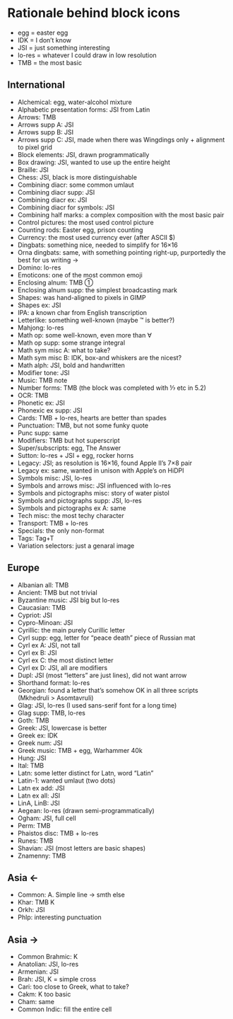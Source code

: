 ﻿# Rationale behind block icons

* egg = easter egg
* IDK = I don’t know
* JSI = just something interesting
* lo-res = whatever I could draw in low resolution
* TMB = the most basic

## International

* Alchemical: egg, water-alcohol mixture
* Alphabetic presentation forms: JSI from Latin
* Arrows: TMB
* Arrows supp A: JSI
* Arrows supp B: JSI
* Arrows supp C: JSI, made when there was Wingdings only + alignment to pixel grid
* Block elements: JSI, drawn programmatically
* Box drawing: JSI, wanted to use up the entire height
* Braille: JSI
* Chess: JSI, black is more distinguishable
* Combining diacr: some common umlaut
* Combining diacr supp: JSI
* Combining diacr ex: JSI
* Combining diacr for symbols: JSI
* Combining half marks: a complex composition with the most basic pair
* Control pictures: the most used control picture
* Counting rods: Easter egg, prison counting
* Currency: the most used currency ever (after ASCII $)
* Dingbats: something nice, needed to simplify for 16×16
* Orna dingbats: same, with something pointing right-up, purportedly the best for us writing →
* Domino: lo-res
* Emoticons: one of the most common emoji
* Enclosing alnum: TMB ①
* Enclosing alnum supp: the simplest broadcasting mark
* Shapes: was hand-aligned to pixels in GIMP
* Shapes ex: JSI
* IPA: a known char from English transcription
* Letterlike: something well-known (maybe ™ is better?)
* Mahjong: lo-res
* Math op: some well-known, even more than ∀
* Math op supp: some strange integral
* Math sym misc A: what to take?
* Math sym misc B: IDK, box-and whiskers are the nicest?
* Math alph: JSI, bold and handwritten
* Modifier tone: JSI
* Music: TMB note
* Number forms: TMB (the block was completed with ⅐ etc in 5.2)
* OCR: TMB
* Phonetic ex: JSI
* Phonexic ex supp: JSI
* Cards: TMB + lo-res, hearts are better than spades
* Punctuation: TMB, but not some funky quote
* Punc supp: same
* Modifiers: TMB but hot superscript
* Super/subscripts: egg, The Answer
* Sutton: lo-res + JSI + egg, rocker horns
* Legacy: JSI; as resolution is 16×16, found Apple II’s 7×8 pair
* Legacy ex: same, wanted in unison with Apple’s on HiDPI
* Symbols misc: JSI, lo-res
* Symbols and arrows misc: JSI influenced with lo-res
* Symbols and pictographs misc: story of water pistol
* Symbols and pictographs supp: JSI, lo-res
* Symbols and pictographs ex A: same
* Tech misc: the most techy character
* Transport: TMB + lo-res
* Specials: the only non-format
* Tags: Tag+T
* Variation selectors: just a genaral image

## Europe
* Albanian all: TMB
* Ancient: TMB but not trivial
* Byzantine music: JSI big but lo-res
* Caucasian: TMB
* Cypriot: JSI
* Cypro-Minoan: JSI
* Cyrillic: the main purely Curillic letter
* Cyrl supp: egg, letter for “peace death” piece of Russian mat
* Cyrl ex A: JSI, not tall
* Cyrl ex B: JSI
* Cyrl ex C: the most distinct letter
* Cyrl ex D: JSI, all are modifiers
* Dupl: JSI (most “letters” are just lines), did not want arrow
* Shorthand format: lo-res
* Georgian: found a letter that’s somehow OK in all three scripts (Mkhedruli > Asomtavruli)
* Glag: JSI, lo-res (I used sans-serif font for a long time)
* Glag supp: TMB, lo-res
* Goth: TMB
* Greek: JSI, lowercase is better
* Greek ex: IDK
* Greek num: JSI
* Greek music: TMB + egg, Warhammer 40k
* Hung: JSI
* Ital: TMB
* Latn: some letter distinct for Latn, word “Latin”
* Latin-1: wanted umlaut (two dots)
* Latn ex add: JSI
* Latn ex all: JSI
* LinA, LinB: JSI
* Aegean: lo-res (drawn semi-programmatically)
* Ogham: JSI, full cell
* Perm: TMB
* Phaistos disc: TMB + lo-res
* Runes: TMB
* Shavian: JSI (most letters are basic shapes)
* Znamenny: TMB

## Asia ←
* Common: A. Simple line → smth else
* Khar: TMB K
* Orkh: JSI
* Phlp: interesting punctuation

## Asia →
* Common Brahmic: K
* Anatolian: JSI, lo-res
* Armenian: JSI
* Brah: JSI, K = simple cross
* Cari: too close to Greek, what to take?
* Cakm: K too basic
* Cham: same
* Common Indic: fill the entire cell